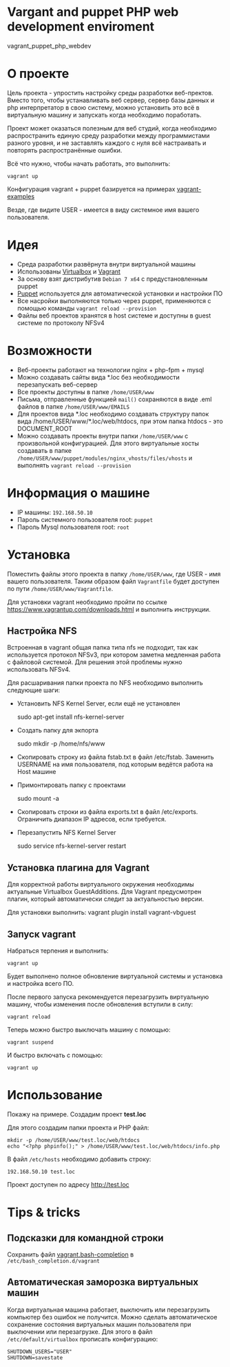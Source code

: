 Vargant and puppet PHP web development enviroment
=================================================

vagrant_puppet_php_webdev

# О проекте

Цель проекта - упростить настройку среды разработки веб-пректов. Вместо того, чтобы устанавливать веб сервер, сервер базы данных и php интерпретатор в свою систему, можно установить это всё в виртуальную машину и запускать когда необходимо поработать.

Проект может оказаться полезным для веб студий, когда необходимо распространить единую среду разработки между программистами разного уровня, и не заставлять каждого с нуля всё настраивать и повторять распространённые ошибки.

Всё что нужно, чтобы начать работать, это выполнить:

    vagrant up

Конфигурация vagrant + puppet базируется на примерах [vagrant-examples](https://github.com/patrickdlee/vagrant-examples)

Везде, где видите USER - имеется в виду системное имя вашего пользователя.

# Идея

* Среда разработки развёрнута внутри виртуальной машины
* Использованы [Virtualbox](https://www.virtualbox.org/) и [Vagrant](https://www.vagrantup.com/)
* За основу взят дистрибутив `Debian 7 x64` с предустановленным puppet
* [Puppet](http://puppetlabs.com/) используется для автоматической установки и настройки ПО
* Все насройки выполняются только через puppet, применяются с помощью команды `vagrant reload --provision`
* Файлы веб проектов хранятся в host системе и доступны в guest системе по протоколу NFSv4

# Возможности

* Веб-проекты работают на технологии nginx + php-fpm + mysql
* Можно создавать сайты вида *.loc без необходимости перезапускать веб-сервер
* Все проекты доступны в папке `/home/USER/www`
* Письма, отправленные функцией `mail()` сохраняются в виде .eml файлов в папке `/home/USER/www/EMAILS`
* Для проектов вида \*.loc необходимо создавать структуру папок вида /home/USER/www/\*.loc/web/htdocs, при этом папка htdocs - это DOCUMENT_ROOT
* Можно создавать проекты внутри папки `/home/USER/www` с произвольной конфигурацией. Для этого виртуальные хосты создавать в папке `/home/USER/www/puppet/modules/nginx_vhosts/files/vhosts` и выполнять ```vagrant reload --provision```

# Информация о машине

* IP машины: `192.168.50.10`
* Пароль системного пользователя root: `puppet`
* Пароль Mysql пользователя root: `root`

# Установка

Поместить файлы этого проекта в папку `/home/USER/www`, где USER - имя вашего пользователя. Таким образом файл `Vagrantfile` будет доступен по пути `/home/USER/www/Vagrantfile`.

Для установки vagrant необходимо пройти по ссылке https://www.vagrantup.com/downloads.html и выполнить инструкции.

## Настройка NFS

Встроенная в vagrant общая папка типа nfs не подходит, так как используется протокол NFSv3, при котором заметна медленная работа с файловой системой. Для решения этой проблемы нужно использовать NFSv4.

Для расшаривания папки проекта по NFS необходимо выполнить следующие шаги:

* Установить NFS Kernel Server, если ещё не установлен

    sudo apt-get install nfs-kernel-server

* Создать папку для экпорта

    sudo mkdir -p /home/nfs/www

* Скопировать строку из файла fstab.txt в файл /etc/fstab. Заменить USERNAME на имя пользователя, под которым ведётся работа на Host машине

* Примонтировать папку с проектами

    sudo mount -a

* Скопировать строки из файла exports.txt в файл /etc/exports. Ограничить диапазон IP адресов, если требуется.

* Перезапустить NFS Kernel Server

    sudo service nfs-kernel-server restart

## Установка плагина для Vagrant

Для корректной работы виртуального окружения необходимы актуальные Virtualbox GuestAdditions. Для Vagrant предусмотрен плагин, который автоматически следит за актуальностью версии.

Для установки выполнить:
    vagrant plugin install vagrant-vbguest

## Запуск vagrant

Набраться терпения и выполнить:

    vagrant up

Будет выполнено полное обновление виртуальной системы и установка и настройка всего ПО.

После первого запуска рекомендуется перезагрузить виртуальную машину, чтобы изменения после обновления вступили в силу:

    vagrant reload

Теперь можно быстро выключать машину с помощью:

    vagrant suspend

И быстро включать с помощью:

    vagrant up

# Использование

Покажу на примере. Создадим проект **test.loc**

Для этого создадим папки проекта и PHP файл:

    mkdir -p /home/USER/www/test.loc/web/htdocs
    echo "<?php phpinfo();" > /home/USER/www/test.loc/web/htdocs/info.php

В файл `/etc/hosts` необходимо добавить строку:

    192.168.50.10 test.loc

Проект доступен по адресу http://test.loc

# Tips & tricks

## Подсказки для командной строки

Сохранить файл [vagrant.bash-completion](https://github.com/camptocamp/vagrant-debian-package/blob/master/debian/vagrant.bash-completion) в `/etc/bash_completion.d/vagrant`

## Автоматическая заморозка виртуальных машин

Когда виртуальная машина работает, выключить или перезагрузить компьютер без ошибок не получится. Можно сделать автоматическое сохранение состояния виртуальных машин пользователя при выключении или перезагрузке. Для этого в файл `/etc/default/virtualbox` прописать конфигурацию:

    SHUTDOWN_USERS="USER"
    SHUTDOWN=savestate
